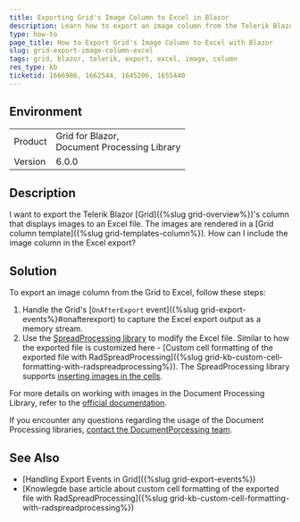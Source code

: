 ```yaml
---
title: Exporting Grid's Image Column to Excel in Blazor
description: Learn how to export an image column from the Telerik Blazor Grid to an Excel file by utilizing the Document Processing Library.
type: how-to
page_title: How to Export Grid's Image Column to Excel with Blazor
slug: grid-export-image-column-excel
tags: grid, blazor, telerik, export, excel, image, column
res_type: kb
ticketid: 1666986, 1662544, 1645206, 1655440
---
```


## Environment

<table>
<tbody>
<tr>
<td>Product</td>
<td>Grid for Blazor, <br />Document Processing Library</td>
</tr>
<tr>
<td>Version</td>
<td>6.0.0</td>
</tr>
</tbody>
</table>

## Description

I want to export the Telerik Blazor [Grid]({%slug grid-overview%})'s column that displays images to an Excel file. The images are rendered in a [Grid column template]({%slug grid-templates-column%}). How can I include the image column in the Excel export?

## Solution

To export an image column from the Grid to Excel, follow these steps:

1. Handle the Grid's [`OnAfterExport` event]({%slug grid-export-events%}#onafterexport) to capture the Excel export output as a memory stream.
2. Use the [SpreadProcessing library](https://docs.telerik.com/devtools/document-processing/libraries/radspreadprocessing/overview) to modify the Excel file. Similar to how the exported file is customized here - [Custom cell formatting of the exported file with RadSpreadProcessing]({%slug grid-kb-custom-cell-formatting-with-radspreadprocessing%}). The SpreadProcessing library supports [inserting images in the cells](https://docs.telerik.com/devtools/document-processing/libraries/radspreadprocessing/features/shapes-and-images).

For more details on working with images in the Document Processing Library, refer to the [official documentation](https://docs.telerik.com/devtools/document-processing/introduction).

If you encounter any questions regarding the usage of the Document Processing libraries, [contact the DocumentPorcessing team](https://docs.telerik.com/devtools/document-processing/knowledge-base/submit-support-tickets).

## See Also

- [Handling Export Events in Grid]({%slug grid-export-events%})
- [Knowlegde base article about custom cell formatting of the exported file with RadSpreadProcessing]({%slug grid-kb-custom-cell-formatting-with-radspreadprocessing%})

